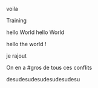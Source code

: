 
voila

 Training


hello World
hello World


hello the world !


je rajout

On en a #gros
de tous ces conflits

desudesudesudesudesudesu
